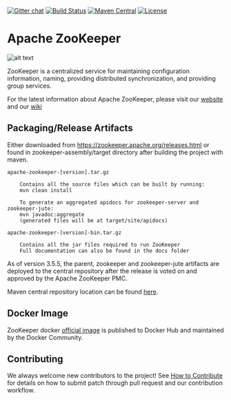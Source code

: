 [![Gitter chat](https://img.shields.io/badge/gitter-join%20chat%20%E2%86%92-brightgreen.svg)](https://gitter.im/apache/apache-zookeeper)
[![Build Status](https://travis-ci.org/apache/zookeeper.svg?branch=master)](https://travis-ci.org/apache/zookeeper)
[![Maven Central](https://img.shields.io/maven-central/v/org.apache.zookeeper/zookeeper)](https://zookeeper.apache.org/releases.html)
[![License](https://img.shields.io/github/license/apache/zookeeper)](https://github.com/apache/zookeeper/blob/master/LICENSE.txt)

# Apache ZooKeeper
![alt text](https://zookeeper.apache.org/images/zookeeper_small.gif "ZooKeeper")

ZooKeeper is a centralized service for maintaining configuration information, naming, providing distributed synchronization, and providing group services.

For the latest information about Apache ZooKeeper, please visit our [website](http://zookeeper.apache.org/)
and our [wiki](https://cwiki.apache.org/confluence/display/ZOOKEEPER)


## Packaging/Release Artifacts

Either downloaded from https://zookeeper.apache.org/releases.html or
found in zookeeper-assembly/target directory after building the project with maven.

    apache-zookeeper-[version].tar.gz

        Contains all the source files which can be built by running:
        mvn clean install

        To generate an aggregated apidocs for zookeeper-server and zookeeper-jute:
        mvn javadoc:aggregate
        (generated files will be at target/site/apidocs)

    apache-zookeeper-[version]-bin.tar.gz

        Contains all the jar files required to run ZooKeeper
        Full documentation can also be found in the docs folder

As of version 3.5.5, the parent, zookeeper and zookeeper-jute artifacts
are deployed to the central repository after the release
is voted on and approved by the Apache ZooKeeper PMC.

Maven central repository location can be found [here](https://repo1.maven.org/maven2/org/apache/zookeeper/zookeeper/).

## Docker Image
ZooKeeper docker [official image](https://hub.docker.com/_/zookeeper) is published to Docker Hub and maintained by the Docker Community.

## Contributing
We always welcome new contributors to the project! See [How to Contribute](https://cwiki.apache.org/confluence/display/ZOOKEEPER/HowToContribute) for details on how to submit patch through pull request and our contribution workflow.


